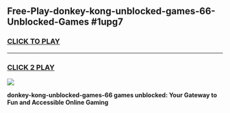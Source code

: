 
## Free-Play-donkey-kong-unblocked-games-66-Unblocked-Games #1upg7
<h3>
<a href="https://news.freeplayer.one?title=donkey-kong-unblocked-games-66&ref=8M">CLICK TO PLAY</a></h3>
<hr>

<h3>
<a href="https://news.freeplayer.one?title=donkey-kong-unblocked-games-66&ref=8M">CLICK 2 PLAY</a>
  
</h3>

<a href="https://news.freeplayer.one?title=donkey-kong-unblocked-games-66&ref=8M"><img src="https://clearcache.store/games.png"></a>


**donkey-kong-unblocked-games-66 games unblocked: Your Gateway to Fun and Accessible Online Gaming**
